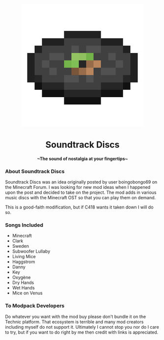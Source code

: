 <p align="center">
  <img src="https://github.com/thenamesnano/Soundtrack-Discs/blob/fabric-1.18/src/main/resources/assets/soundtrackdiscs/icon.png"/>
</p>
<h1 align="center">Soundtrack Discs</h1>
<h4 align="center">~The sound of nostalgia at your fingertips~</h4>
<div></div>

<h3>About Soundtrack Discs</h3>
<p>Soundtrack Discs was an idea originally posted by user boingobongo69 on the Minecraft Forum.
I was looking for new mod ideas when I happened upon the post and decided to take on the project.
The mod adds in various music discs with the Minecraft OST so that you can play them on demand.</p>
<p>This is a good-faith modification, but if C418 wants it taken down I will do so.</p>

<h3>Songs Included</h3>
<ul>
<li>Minecraft</li>
<li>Clark</li>
<li>Sweden</li>
<li>Subwoofer Lullaby</li>
<li>Living Mice</li>
<li>Haggstrom</li>
<li>Danny</li>
<li>Key</li>
<li>Oxygène</li>
<li>Dry Hands</li>
<li>Wet Hands</li>
<li>Mice on Venus</li>
</ul>

<h3>To Modpack Developers</h3>
<p>Do whatever you want with the mod buy please don't bundle it on the Technic platform.
That ecosystem is terrible and many mod creators including myself do not support it.
Ultimately I cannot stop you nor do I care to try, but if you want to do right by me then credit with links is appreciated.</p>
